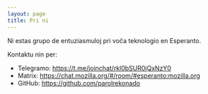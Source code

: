 ```yaml
---
layout: page
title: Pri ni
---
```


Ni estas grupo de entuziasmuloj pri voĉa teknologio en Esperanto. 

Kontaktu nin per:
- Telegramo: https://t.me/joinchat/rkl0bSUR0jQxNzY0
- Matrix: https://chat.mozilla.org/#/room/#esperanto:mozilla.org
- GitHub: https://github.com/parolrekonado